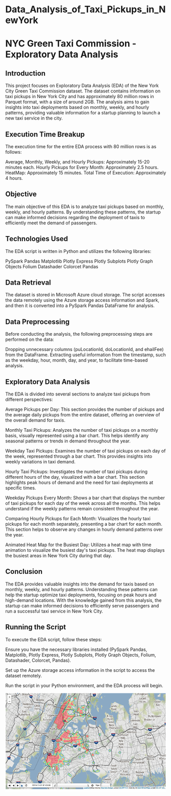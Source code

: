 # Data_Analysis_of_Taxi_Pickups_in_NewYork
# NYC Green Taxi Commission - Exploratory Data Analysis
## Introduction
This project focuses on Exploratory Data Analysis (EDA) of the New York City Green Taxi Commission dataset. The dataset contains information on taxi pickups in New York City and has approximately 80 million rows in Parquet format, with a size of around 2GB. The analysis aims to gain insights into taxi deployments based on monthly, weekly, and hourly patterns, providing valuable information for a startup planning to launch a new taxi service in the city.

## Execution Time Breakup
The execution time for the entire EDA process with 80 million rows is as follows:

Average, Monthly, Weekly, and Hourly Pickups: Approximately 15-20 minutes each.
Hourly Pickups for Every Month: Approximately 2.5 hours.
HeatMap: Approximately 15 minutes.
Total Time of Execution: Approximately 4 hours.

## Objective
The main objective of this EDA is to analyze taxi pickups based on monthly, weekly, and hourly patterns. By understanding these patterns, the startup can make informed decisions regarding the deployment of taxis to efficiently meet the demand of passengers.

## Technologies Used
The EDA script is written in Python and utilizes the following libraries:

PySpark Pandas
Matplotlib
Plotly Express
Plotly Subplots
Plotly Graph Objects
Folium
Datashader
Colorcet
Pandas

## Data Retrieval
The dataset is stored in Microsoft Azure cloud storage. The script accesses the data remotely using the Azure storage access information and Spark, and then it is converted into a PySpark Pandas DataFrame for analysis.

## Data Preprocessing
Before conducting the analysis, the following preprocessing steps are performed on the data:

Dropping unnecessary columns (puLocationId, doLocationId, and ehailFee) from the DataFrame.
Extracting useful information from the timestamp, such as the weekday, hour, month, day, and year, to facilitate time-based analysis.

## Exploratory Data Analysis
The EDA is divided into several sections to analyze taxi pickups from different perspectives:

Average Pickups per Day: This section provides the number of pickups and the average daily pickups from the entire dataset, offering an overview of the overall demand for taxis.


Monthly Taxi Pickups: Analyzes the number of taxi pickups on a monthly basis, visually represented using a bar chart. This helps identify any seasonal patterns or trends in demand throughout the year.

Weekday Taxi Pickups: Examines the number of taxi pickups on each day of the week, represented through a bar chart. This provides insights into weekly variations in taxi demand.

Hourly Taxi Pickups: Investigates the number of taxi pickups during different hours of the day, visualized with a bar chart. This section highlights peak hours of demand and the need for taxi deployments at specific times.

Weekday Pickups Every Month: Shows a bar chart that displays the number of taxi pickups for each day of the week across all the months. This helps understand if the weekly patterns remain consistent throughout the year.

Comparing Hourly Pickups for Each Month: Visualizes the hourly taxi pickups for each month separately, presenting a bar chart for each month. This section helps to observe any changes in hourly demand patterns over the year.

Animated Heat Map for the Busiest Day: Utilizes a heat map with time animation to visualize the busiest day's taxi pickups. The heat map displays the busiest areas in New York City during that day.

## Conclusion
The EDA provides valuable insights into the demand for taxis based on monthly, weekly, and hourly patterns. Understanding these patterns can help the startup optimize taxi deployments, focusing on peak hours and high-demand locations. With the knowledge gained from this analysis, the startup can make informed decisions to efficiently serve passengers and run a successful taxi service in New York City.

## Running the Script
To execute the EDA script, follow these steps:

Ensure you have the necessary libraries installed (PySpark Pandas, Matplotlib, Plotly Express, Plotly Subplots, Plotly Graph Objects, Folium, Datashader, Colorcet, Pandas).

Set up the Azure storage access information in the script to access the dataset remotely.

Run the script in your Python environment, and the EDA process will begin.

![Alt text](ezgif.com-gif-to-apng.png)
